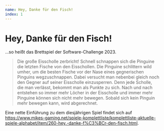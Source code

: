 ```yaml
---
name: Hey, Danke für den Fisch!
index: 1
---
```


# Hey, Danke für den Fisch!

...so heißt das Brettspiel der Software-Challenge 2023.

> Die große Eisscholle zerbricht! Schnell schnappen sich die Pinguine die letzten Fische von den Eisschollen. Die Pinguine schlittern wild umher, um die besten Fische vor der Nase eines gegnerischen Pinguins wegzuschnappen. Dabei versucht man nebenbei gleich noch den Gegner auf seiner Eisscholle einzusperren. Denn jede Scholle, die man verlässt, bekommt man als Punkte zu sich. Nach und nach entstehen so immer mehr Löcher in der Eisscholle und immer mehr Pinguine können sich nicht mehr bewegen. Sobald sich kein Pinguin mehr bewegen kann, wird abgerechnet.

Eine nette Einführung zu dem diesjährigen Spiel findet sich auf https://www.mikes-gaming.net/spiele-komplettliste/komplettliste-aktuelle-spiele-alphabet/item/260-hey,-danke-f%C3%BCr-den-fisch.html.
